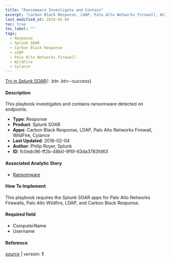 ```yaml
---
title: "Ransomware Investigate and Contain"
excerpt: "Carbon Black Response, LDAP, Palo Alto Networks Firewall, WildFire, Cylance"
last_modified_at: 2018-02-04
toc: true
toc_label: ""
tags:
  - Response
  - Splunk SOAR
  - Carbon Black Response
  - LDAP
  - Palo Alto Networks Firewall
  - WildFire
  - Cylance
---
```


[Try in Splunk SOAR](https://www.splunk.com/en_us/software/splunk-security-orchestration-and-automation.html){: .btn .btn--success}

#### Description

This playbook investigates and contains ransomware detected on endpoints.

- **Type**: Response
- **Product**: Splunk SOAR
- **Apps**: Carbon Black Response, LDAP, Palo Alto Networks Firewall, WildFire, Cylance
- **Last Updated**: 2018-02-04
- **Author**: Philip Royer, Splunk
- **ID**: fc0edc96-ff2b-48b0-9f6f-63da3783fd63

#### Associated Analytic Story
* [Ransomware](/stories/ransomware)


#### How To Implement
This playbook requires the Splunk SOAR apps for Palo Alto Networks Firewalls, Palo Alto Wildfire, LDAP, and Carbon Black Response.

#### Required field
* ComputerName
* Username


#### Reference



[*source*](https://github.com/splunk/security_content/tree/develop/playbooks/ransomware_investigate_and_contain.yml) \| *version*: **1**